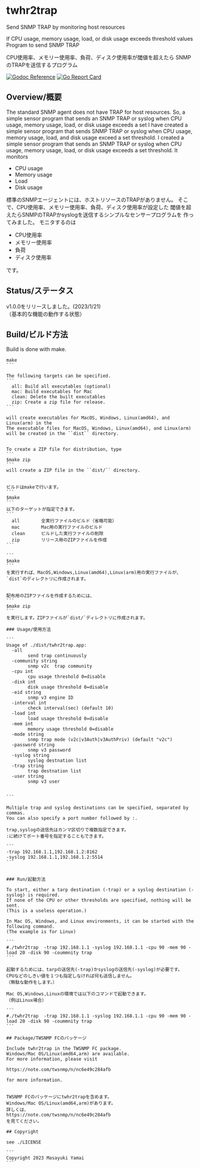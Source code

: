 # twhr2trap
Send SNMP TRAP by monitoring host resources

If CPU usage, memory usage, load, or disk usage exceeds threshold values
Program to send SNMP TRAP

CPU使用率、メモリー使用率、負荷、ディスク使用率が閾値を超えたら
SNMPのTRAPを送信するプログラム

[![Godoc Reference](https://godoc.org/github.com/twsnmp/twhr2trap?status.svg)](http://godoc.org/github.com/twsnmp/twhr2trap)
[![Go Report Card](https://goreportcard.com/badge/twsnmp/twhr2trap)](https://goreportcard.com/report/twsnmp/twhr2rmon)

## Overview/概要

The standard SNMP agent does not have TRAP for host resources.
So, a simple sensor program that sends an SNMP TRAP or syslog when CPU usage, memory usage, load, or disk usage exceeds a set
I have created a simple sensor program that sends SNMP TRAP or syslog when CPU usage, memory usage, load, and disk usage exceed a set threshold.
I created a simple sensor program that sends an SNMP TRAP or syslog when CPU usage, memory usage, load, or disk usage exceeds a set threshold.
It monitors

- CPU usage
- Memory usage
- Load
- Disk usage


標準のSNMPエージェントには、ホストリソースのTRAPがありません。
そこで、CPU使用率、メモリー使用率、負荷、ディスク使用率が設定した
閾値を超えたらSNMPのTRAPかsyslogを送信するシンプルなセンサープログラムを
作ってみました。
モニタするのは

- CPU使用率
- メモリー使用率
- 負荷
- ディスク使用率

です。

## Status/ステータス

v1.0.0をリリースしました。(2023/1/21)  
（基本的な機能の動作する状態）  

## Build/ビルド方法

Build is done with make.
````
make
```

The following targets can be specified.
```
  all: Build all executables (optional)
  mac: Build executables for Mac
  clean: Delete the built executables
  zip: Create a zip file for release.
```

will create executables for MacOS, Windows, Linux(amd64), and Linux(arm) in the  
The executable files for MacOS, Windows, Linux(amd64), and Linux(arm) will be created in the ``dist`` directory.


To create a ZIP file for distribution, type
```
$make zip
```
will create a ZIP file in the ``dist/`` directory.


ビルドはmakeで行います。
```
$make
```
以下のターゲットが指定できます。
```
  all        全実行ファイルのビルド（省略可能）
  mac        Mac用の実行ファイルのビルド
  clean      ビルドした実行ファイルの削除
  zip        リリース用のZIPファイルを作成
```

```
$make
```
を実行すれば、MacOS,Windows,Linux(amd64),Linux(arm)用の実行ファイルが、  
`dist`のディレクトリに作成されます。


配布用のZIPファイルを作成するためには、
```
$make zip
```
を実行します。ZIPファイルが`dist/`ディレクトリに作成されます。

### Usage/使用方法

```
Usage of ./dist/twhr2trap.app:
  -all
    	send trap continuously
  -community string
    	snmp v2c  trap community
  -cpu int
    	cpu usage threshold 0=disable
  -disk int
    	disk usage threshold 0=disable
  -eid string
    	snmp v3 engine ID
  -interval int
    	check interval(sec) (default 10)
  -load int
    	load usage threshold 0=disable
  -mem int
    	memory usage threshold 0=disable
  -mode string
    	snmp trap mode (v2c|v3Auth|v3AuthPriv) (default "v2c")
  -password string
    	snmp v3 password
  -syslog string
    	syslog destnation list
  -trap string
    	trap destnation list
  -user string
    	snmp v3 user


```

Multiple trap and syslog destinations can be specified, separated by commas.  
You can also specify a port number followed by :.

trap,syslogの送信先はカンマ区切りで複数指定できます。  
:に続けてポート番号を指定することもできます。

```
-trap 192.168.1.1,192.168.1.2:8162
-syslog 192.168.1.1,192.168.1.2:5514
```


### Run/起動方法

To start, either a tarp destination (-trap) or a syslog destination (-syslog) is required.
If none of the CPU or other thresholds are specified, nothing will be sent.
(This is a useless operation.)

In Mac OS, Windows, and Linux environments, it can be started with the following command.  
(The example is for Linux)

```
#./twhr2trap  -trap 192.168.1.1 -syslog 192.168.1.1 -cpu 90 -mem 90 -load 20 -disk 90 -coummnity trap
```

起動するためには、tarpの送信先(-trap)かsyslogの送信先(-syslog)が必要です。
CPUなどのしきい値を１つも指定しなければ何も送信しません。
（無駄な動作をします。）

Mac OS,Windows,Linuxの環境では以下のコマンドで起動できます。  
（例はLinux場合）

```
#./twhr2trap  -trap 192.168.1.1 -syslog 192.168.1.1 -cpu 90 -mem 90 -load 20 -disk 90 -coummnity trap
```

## Package/TWSNMP FCのパッケージ

Include twhr2trap in the TWSNMP FC package.  
Windows/Mac OS/Linux(amd64,arm) are available.  
For more information, please visit  

https://note.com/twsnmp/n/nc6e49c284afb  

for more information.


TWSNMP FCのパッケージにtwhr2trapを含めます。  
Windows/Mac OS/Linux(amd64,arm)があります。  
詳しくは、  
https://note.com/twsnmp/n/nc6e49c284afb  
を見てください。

## Copyright

see ./LICENSE

```
Copyright 2023 Masayuki Yamai
```
